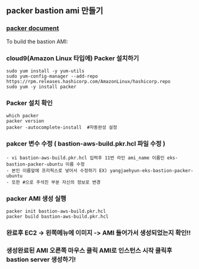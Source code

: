 ## packer bastion ami 만들기 

### [packer document](https://developer.hashicorp.com/packer/tutorials/aws-get-started)

To build the bastion AMI:

### cloud9(Amazon Linux 타입에) Packer 설치하기
```
sudo yum install -y yum-utils
sudo yum-config-manager --add-repo https://rpm.releases.hashicorp.com/AmazonLinux/hashicorp.repo
sudo yum -y install packer
``` 
### Packer 설치 확인
```
which packer
packer version
packer -autocomplete-install  #자동완성 설정
```

### pakcer 변수 수정 ( bastion-aws-build.pkr.hcl 파일 수정 )
```
- vi bastion-aws-build.pkr.hcl 입력후 11번 라인 ami_name 이름인 eks-bastion-packer-ubuntu 이름 수정
- 본인 이름앞에 프리픽스로 넣어서 수정하기 EX) yangjaehyun-eks-bastion-packer-ubuntu
- 또한 #으로 주석친 부분 자신의 정보로 변경
```

### packer AMI 생성 실행
```
packer init bastion-aws-build.pkr.hcl
packer build bastion-aws-build.pkr.hcl
```

### 완료후 EC2 -> 왼쪽메뉴에 이미지 -> AMI 들어가서 생성되었는지 확인!!

### 생성완료된 AMI 오른쪽 마우스 클릭 AMI로 인스턴스 시작 클릭후 bastion server 생성하기!